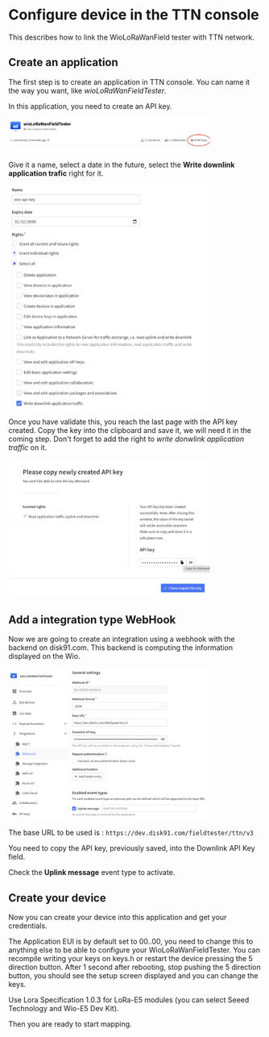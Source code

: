 # Configure device in the TTN console

This describes how to link the WioLoRaWanField tester with TTN network.

## Create an application

The first step is to create an application in TTN console. You can name it the way you want, like _wioLoRaWanFieldTester_.

In this application, you need to create an API key.

<img src="../img/TTN_create_API_Key.png" style="width:400px">

Give it a name, select a date in the future, select the __Write downlink application trafic__ right for it. 

<img src="../img/TTN_create_API_Key_1.png" style="width:400px">

Once you have validate this, you reach the last page with the API key created. Copy the key into the clipboard and save it, we will need it in the coming step. Don't forget to add the right to _write donwlink application traffic_ on it.

<img src="../img/TTN_Create_API_Key_end.png" style="width:400px">

## Add a integration type WebHook

Now we are going to create an integration using a webhook with the backend on disk91.com. This backend is computing the information displayed on the Wio.

<img src="../img/TTN_Create_Webhook.png" style="width:400px">

The base URL to be used is : `https://dev.disk91.com/fieldtester/ttn/v3`

You need to copy the API key, previously saved, into the Downlink API Key field.

Check the __Uplink message__ event type to activate.

## Create your device

Now you can create your device into this application and get your credentials.

The Application EUI is by default set to 00..00, you need to change this to anything else to be able to configure your WioLoRaWanFieldTester. You can recompile writing your keys on keys.h or restart the device pressing the 5 direction button. After 1 second after rebooting, stop pushing the 5 direction button, you should see the setup screen displayed and you can change the keys.

Use Lora Specification 1.0.3 for LoRa-E5 modules (you can select Seeed Technology and Wio-E5 Dev Kit).

Then you are ready to start mapping.
